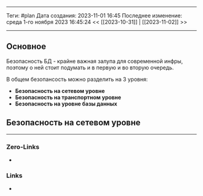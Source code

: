 ___
Теги: #plan 
Дата создания: 2023-11-01 16:45 
Последнее изменение: среда 1-го ноября 2023 16:45:24
<< [[2023-10-31]] | [[2023-11-02]] >> 
___
## Основное

Безопасность БД - крайне важная залупа для современной инфры, поэтому о ней стоит подумать и в первую и во вторую очередь.

В общем безопансость можно разделить на 3 уровня:
- **Безопасность на сетевом уровне**
- **Безопасность на транспортном уровне**
- **Безопасность на уровне базы данных**

## Безопасность на сетевом уровне


___
### Zero-Links
- 

### Links
- 
